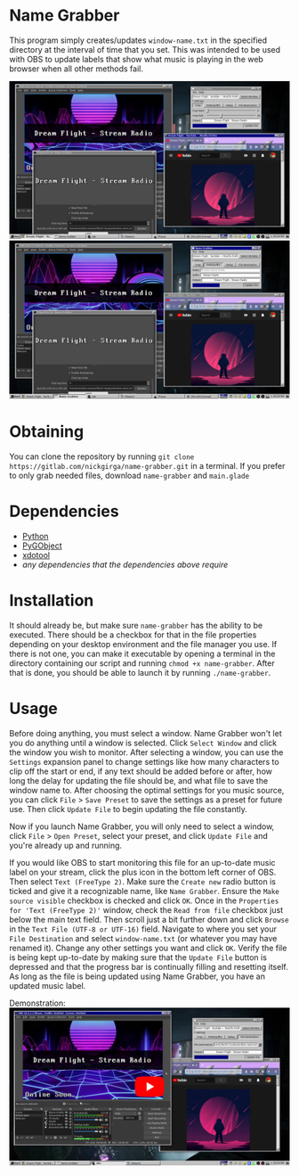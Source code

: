# Name Grabber
This program simply creates/updates `window-name.txt` in the specified directory at the interval of time that you set. This was intended to be used with OBS to update labels that show what music is playing in the web browser when all other methods fail.

![screenshot_3.png](.screenshots/screenshot_3.png)
![screenshot_4.png](.screenshots/screenshot_4.png)

# Obtaining
You can clone the repository by running `git clone https://gitlab.com/nickgirga/name-grabber.git` in a terminal. If you prefer to only grab needed files, download `name-grabber` and `main.glade`

# Dependencies
 - [Python](https://www.python.org/)
 - [PyGObject](https://pypi.org/project/PyGObject/)
 - [xdotool](https://github.com/jordansissel/xdotool)
 - *any dependencies that the dependencies above require*

# Installation
It should already be, but make sure `name-grabber` has the ability to be executed. There should be a checkbox for that in the file properties depending on your desktop environment and the file manager you use. If there is not one, you can make it executable by opening a terminal in the directory containing our script and running `chmod +x name-grabber`. After that is done, you should be able to launch it by running `./name-grabber`.

# Usage
Before doing anything, you must select a window. Name Grabber won't let you do anything until a window is selected. Click `Select Window` and click the window you wish to monitor. After selecting a window, you can use the `Settings` expansion panel to change settings like how many characters to clip off the start or end, if any text should be added before or after, how long the delay for updating the file should be, and what file to save the window name to. After choosing the optimal settings for you music source, you can click `File` > `Save Preset` to save the settings as a preset for future use. Then click `Update File` to begin updating the file constantly.

Now if you launch Name Grabber, you will only need to select a window, click `File` > `Open Preset`, select your preset, and click `Update File` and you're already up and running.

If you would like OBS to start monitoring this file for an up-to-date music label on your stream, click the plus icon in the bottom left corner of OBS. Then select `Text (FreeType 2)`. Make sure the `Create new` radio button is ticked and give it a recognizable name, like `Name Grabber`. Ensure the `Make source visible` checkbox is checked and click `OK`. Once in the `Properties for 'Text (FreeType 2)'` window, check the `Read from file` checkbox just below the main text field. Then scroll just a bit further down and click `Browse` in the `Text File (UTF-8 or UTF-16)` field. Navigate to where you set your `File Destination` and select `window-name.txt` (or whatever you may have renamed it). Change any other settings you want and click `OK`. Verify the file is being kept up-to-date by making sure that the `Update File` button is depressed and that the progress bar is continually filling and resetting itself. As long as the file is being updated using Name Grabber, you have an updated music label.

Demonstration:
[![youtube_thumbnail.png](.screenshots/youtube_thumbnail.png)](https://www.youtube.com/watch?v=Fh68vm42QcE "View on YouTube")
